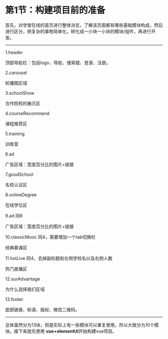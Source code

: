 # 第1节：构建项目前的准备

首先，对学堂在线的首页进行整体浏览，了解该页面都有哪些基础模块构成，然后进行区分，把复杂的事物简单化，转化成一小块一小块的模块/组件，再进行开发。

------

1.header

顶部导航栏：包括logo、导航、搜索框、登录、注册。

2.carousel

轮播图区域

3.schoolShow

合作院校的展示区

4.courseRecommend

课程推荐区

5.training

训练营

6.ad

广告区域：宽度百分比的图片+链接

7.goodSchool

名校认证区

8.onlineDegree

在线学位区

9.ad	同6

广告区域：宽度百分比的图片+链接

10.classicMooc	同4，需要增加一个tab切换栏

经典慕课区

11.hotLive	同4，去掉副标题和左侧学校名以及右侧人数

热门直播区

12.ourAdvantage

为什么选择我们区域

13.footer

底部链接、标语、版权、微信二维码。

------

总体虽然分为13块，但是实际上有一些模块可以重复使用，所以大致分为10个模块。接下来就先使用 **vue+elementUI**开始构建vue项目。

